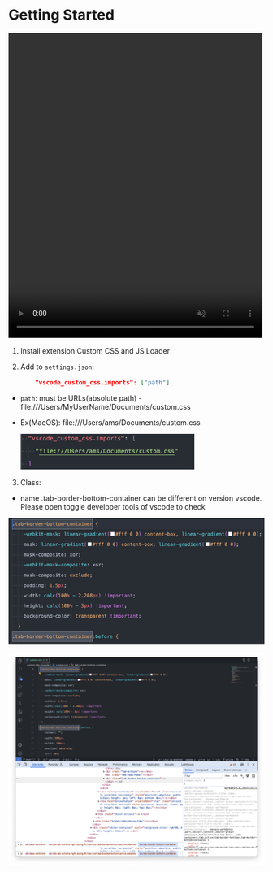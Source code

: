 # Getting Started
<video loop  width="500" height="600" autoplay muted>
  <source src="video.mp4" type="video/mp4">
</video>

1. Install extension Custom CSS and JS Loader
2. Add to `settings.json`:

    ```json
        "vscode_custom_css.imports": ["path"]
    ```
- `path`: must be URLs(absolute path) - file:///Users/MyUserName/Documents/custom.css
- Ex(MacOS): file:///Users/ams/Documents/custom.css

    ![alt text](image.png)
    
3. Class:
- name .tab-border-bottom-container can be different on version vscode. Please open toggle developer tools of vscode to check

![alt text](image-1.png)

![alt text](image-2.png)

